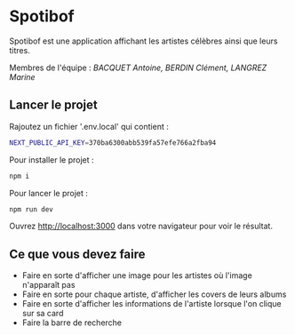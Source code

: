 # Spotibof

Spotibof est une application affichant les artistes célèbres ainsi que leurs titres.

Membres de l'équipe :
_BACQUET Antoine, BERDIN Clément, LANGREZ Marine_

## Lancer le projet

Rajoutez un fichier '.env.local' qui contient :

```bash
NEXT_PUBLIC_API_KEY=370ba6300abb539fa57efe766a2fba94
```

Pour installer le projet :

```bash
npm i
```

Pour lancer le projet :

```bash
npm run dev
```

Ouvrez [http://localhost:3000](http://localhost:3000) dans votre navigateur pour voir le résultat.

## Ce que vous devez faire

- Faire en sorte d'afficher une image pour les artistes où l'image n'apparaît pas
- Faire en sorte pour chaque artiste, d'afficher les covers de leurs albums
- Faire en sorte d'afficher les informations de l'artiste lorsque l'on clique sur sa card
- Faire la barre de recherche
